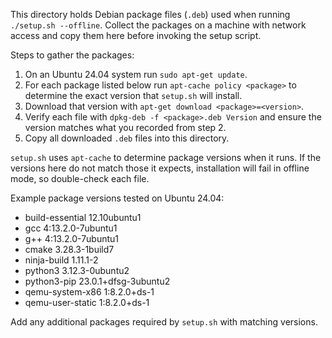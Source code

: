 This directory holds Debian package files (`.deb`) used when running
`./setup.sh --offline`.  Collect the packages on a machine with network
access and copy them here before invoking the setup script.

Steps to gather the packages:

1. On an Ubuntu 24.04 system run `sudo apt-get update`.
2. For each package listed below run
   `apt-cache policy <package>` to determine the exact version
   that `setup.sh` will install.
3. Download that version with `apt-get download <package>=<version>`.
4. Verify each file with `dpkg-deb -f <package>.deb Version` and ensure the
   version matches what you recorded from step&nbsp;2.
5. Copy all downloaded `.deb` files into this directory.

`setup.sh` uses `apt-cache` to determine package versions when it runs.
If the versions here do not match those it expects, installation will fail
in offline mode, so double-check each file.

Example package versions tested on Ubuntu 24.04:

- build-essential 12.10ubuntu1
- gcc 4:13.2.0-7ubuntu1
- g++ 4:13.2.0-7ubuntu1
- cmake 3.28.3-1build7
- ninja-build 1.11.1-2
- python3 3.12.3-0ubuntu2
- python3-pip 23.0.1+dfsg-3ubuntu2
- qemu-system-x86 1:8.2.0+ds-1
- qemu-user-static 1:8.2.0+ds-1

Add any additional packages required by `setup.sh` with matching versions.
